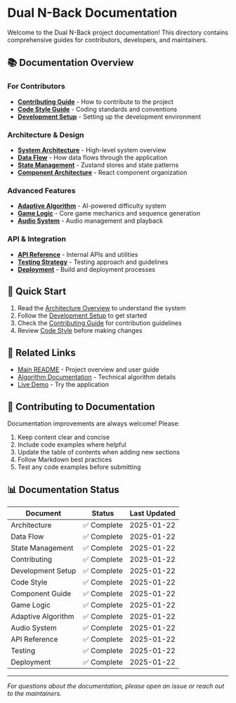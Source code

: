# Dual N-Back Documentation

Welcome to the Dual N-Back project documentation! This directory contains comprehensive guides for contributors, developers, and maintainers.

## 📚 Documentation Overview

### For Contributors
- **[Contributing Guide](CONTRIBUTING.md)** - How to contribute to the project
- **[Code Style Guide](CODE_STYLE.md)** - Coding standards and conventions
- **[Development Setup](DEVELOPMENT.md)** - Setting up the development environment

### Architecture & Design
- **[System Architecture](ARCHITECTURE.md)** - High-level system overview
- **[Data Flow](DATA_FLOW.md)** - How data flows through the application
- **[State Management](STATE_MANAGEMENT.md)** - Zustand stores and state patterns
- **[Component Architecture](COMPONENTS.md)** - React component organization

### Advanced Features
- **[Adaptive Algorithm](ADAPTIVE_ALGORITHM.md)** - AI-powered difficulty system
- **[Game Logic](GAME_LOGIC.md)** - Core game mechanics and sequence generation
- **[Audio System](AUDIO_SYSTEM.md)** - Audio management and playback

### API & Integration
- **[API Reference](API_REFERENCE.md)** - Internal APIs and utilities
- **[Testing Strategy](TESTING.md)** - Testing approach and guidelines
- **[Deployment](DEPLOYMENT.md)** - Build and deployment processes

## 🚀 Quick Start

1. Read the [Architecture Overview](ARCHITECTURE.md) to understand the system
2. Follow the [Development Setup](DEVELOPMENT.md) to get started
3. Check the [Contributing Guide](CONTRIBUTING.md) for contribution guidelines
4. Review [Code Style](CODE_STYLE.md) before making changes

## 🔗 Related Links

- [Main README](../README.md) - Project overview and user guide
- [Algorithm Documentation](../ALGORITHM.md) - Technical algorithm details
- [Live Demo](https://dual-n-back.github.io/) - Try the application

## 📝 Contributing to Documentation

Documentation improvements are always welcome! Please:

1. Keep content clear and concise
2. Include code examples where helpful
3. Update the table of contents when adding new sections
4. Follow Markdown best practices
5. Test any code examples before submitting

## 📊 Documentation Status

| Document | Status | Last Updated |
|----------|--------|--------------|
| Architecture | ✅ Complete | 2025-01-22 |
| Data Flow | ✅ Complete | 2025-01-22 |
| State Management | ✅ Complete | 2025-01-22 |
| Contributing | ✅ Complete | 2025-01-22 |
| Development Setup | ✅ Complete | 2025-01-22 |
| Code Style | ✅ Complete | 2025-01-22 |
| Component Guide | ✅ Complete | 2025-01-22 |
| Game Logic | ✅ Complete | 2025-01-22 |
| Adaptive Algorithm | ✅ Complete | 2025-01-22 |
| Audio System | ✅ Complete | 2025-01-22 |
| API Reference | ✅ Complete | 2025-01-22 |
| Testing | ✅ Complete | 2025-01-22 |
| Deployment | ✅ Complete | 2025-01-22 |

---

*For questions about the documentation, please open an issue or reach out to the maintainers.*
